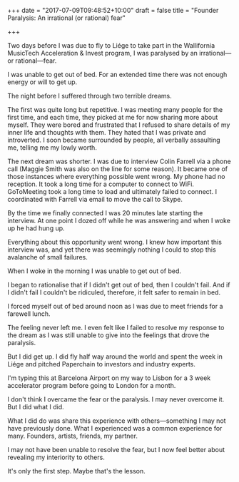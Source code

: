 +++
date = "2017-07-09T09:48:52+10:00"
draft = false
title = "Founder Paralysis: An irrational (or rational) fear"

+++

Two days before I was due to fly to Liége to take part in the Wallifornia MusicTech Acceleration & Invest program, I was paralysed by an irrational—or rational—fear.

I was unable to get out of bed. For an extended time there was not enough energy or will to get up.

The night before I suffered through two terrible dreams.

The first was quite long but repetitive. I was meeting many people for the first time, and each time, they picked at me for now sharing more about myself. They were bored and frustrated that I refused to share details of my inner life and thoughts with them. They hated that I was private and introverted. I soon became surrounded by people, all verbally assaulting me, telling me my lowly worth.

The next dream was shorter. I was due to interview Colin Farrell via a phone call (Maggie Smith was also on the line for some reason). It became one of those instances where everything possible went wrong. My phone had no reception. It took a long time for a computer to connect to WiFi. GoToMeeting took a long time to load and ultimately failed to connect. I coordinated with Farrell via email to move the call to Skype.

By the time we finally connected I was 20 minutes late starting the interview. At one point I dozed off while he was answering and when I woke up he had hung up.

Everything about this opportunity went wrong. I knew how important this interview was, and yet there was seemingly nothing I could to stop this avalanche of small failures.

When I woke in the morning I was unable to get out of bed.

I began to rationalise that if I didn't get out of bed, then I couldn't fail. And if I didn't fail I couldn't be ridiculed, therefore, it felt safer to remain in bed.

I forced myself out of bed around noon as I was due to meet friends for a farewell lunch.

The feeling never left me. I even felt like I failed to resolve my response to the dream as I was still unable to give into the feelings that drove the paralysis.

But I did get up. I did fly half way around the world and spent the week in Liége and pitched Paperchain to investors and industry experts.

I'm typing this at Barcelona Airport on my way to Lisbon for a 3 week accelerator program before going to London for a month.

I don't think I overcame the fear or the paralysis. I may never overcome it. But I did what I did.

What I did do was share this experience with others—something I may not have previously done. What I experienced was a common experience for many. Founders, artists, friends, my partner.

I may not have been unable to resolve the fear, but I now feel better about revealing my interiority to others.

It's only the first step. Maybe that's the lesson. 
